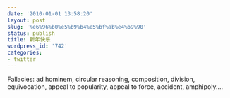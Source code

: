 ```yaml
---
date: '2010-01-01 13:58:20'
layout: post
slug: '%e6%96%b0%e5%b9%b4%e5%bf%ab%e4%b9%90'
status: publish
title: 新年快乐
wordpress_id: '742'
categories:
- twitter
---
```


Fallacies: ad hominem, circular reasoning, composition, division, equivocation, appeal to popularity, appeal to force, accident, amphipoly....
